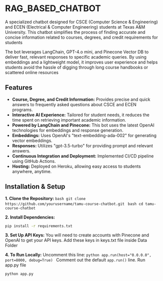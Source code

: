 # RAG_BASED_CHATBOT

A specialized chatbot designed for CSCE (Computer Science & Engineering) and ECEN (Electrical & Computer Engineering) students at Texas A&M University. This chatbot simplifies the process of finding accurate and concise information related to courses, degrees, and credit requirements for students

The bot leverages LangChain, GPT-4.o mini, and Pinecone Vector DB to deliver fast, relevant responses to specific academic queries. By using embeddings and a lightweight model, it improves user experience and helps students avoid the hassle of digging through long course handbooks or scattered online resources

## Features
- **Course, Degree, and Credit Information:** Provides precise and quick answers to frequently asked questions about CSCE and ECEN programs.
- **Interactive AI Experience:** Tailored for student needs, it reduces the time spent on retrieving important academic information.
- **Powered by LangChain and Pinecone:** This bot uses the latest OpenAI technologies for embeddings and response generation.
- **Embeddings:** Uses OpenAI's "text-embedding-ada-002" for generating vector embeddings.
- **Responses:** Utilizes "gpt-3.5-turbo" for providing prompt and relevant answers.
- **Continuous Integration and Deployment:** Implemented CI/CD pipeline using GitHub Actions.
- **Hosting:** Deployed on Heroku, allowing easy access to students anywhere, anytime.

## Installation & Setup
**1. Clone the Repository:**
     ```bash
    git clone https://github.com/yourusername/tamu-course-chatbot.git
     ```
    ```bash
    cd tamu-course-chatbot
     ```
     
**2. Install Dependencies:**

```bash
pip install -r requirements.txt
```

**3. Set Up API Keys:** 
You will need to create accounts with Pinecone and OpenAI to get your API keys. Add these keys in keys.txt file inside Data Folder

**4. To Run Locally:**
 Uncomment this line:
    ```python
    app.run(host="0.0.0.0", port=8000, debug=True)
    ```
Comment out the default `app.run()` line.
Run  app.py file
```bash
python app.py
```



